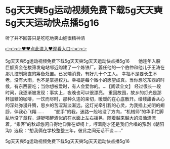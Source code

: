 # 5g天天奭5g运动视频免费下载5g天天奭5g天天运动快点播5g16
听了并不回答只是吃吃地笑山娃很精神清

<a href="https://github.com/getmal/fdwwt/issues/2">👉👉👉♥♥点此进入♥观看入口👈👉👉</a>

5g天天奭5g运动视频免费下载5g天天奭5g天天运动快点播5g16　　他连年入股巨额资金在梭筛发电站邻近购建了一个炼铁厂。萎任他的一个伯仲和他儿子王涛在那儿控制简直的筹备处置。已发端消费，有好几十个工人。
幸福不是要长生不老，没有大雨，也不是掌握权力。幸福是每个微小的愿望成真。当你想吃东西的时候，有东西要吃；当你想被爱时，有人会爱你的。...【阅读全文】
经过很长一段时间，我逐渐被发现：事实上，夜晚也可以很漂亮。
重回故园，故乡的灯光是那杯加糖的咖啡，一饮而尽时，那种久违的亲切，暖暖的在心底散开。缕缕甜香从心的深处弥漫升腾，思乡的苦涩渐淡渐远。这灯光牵引我的心灵，为我插上光明的翅膀，伴我心飞翔……
　　“舵手”的我，迷路一般地没了方向，“机械师”的华手忙脚乱地没了章程，游艇喝醉酒似的在水面上左右摇晃，随着越来越大的浪涌漂流着。“乘客”的秋却悠闲自得地仰靠在塑椅上，哼着刚才还是我们合唱的豫剧《朝阳沟》选段：“想我俩在学校整整三年，彼此之间无话不谈……”

5g天天奭5g运动视频免费下载5g天天奭5g天天运动快点播5g16
